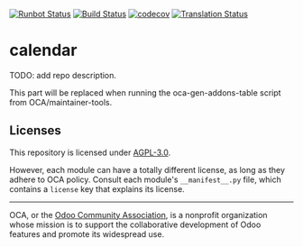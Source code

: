 [![Runbot Status](https://runbot.odoo-community.org/runbot/badge/flat/279/14.0.svg)](https://runbot.odoo-community.org/runbot/repo/github-com-oca-calendar-279)
[![Build Status](https://travis-ci.com/OCA/calendar.svg?branch=14.0)](https://travis-ci.com/OCA/calendar)
[![codecov](https://codecov.io/gh/OCA/calendar/branch/14.0/graph/badge.svg)](https://codecov.io/gh/OCA/calendar)
[![Translation Status](https://translation.odoo-community.org/widgets/calendar-14-0/-/svg-badge.svg)](https://translation.odoo-community.org/engage/calendar-14-0/?utm_source=widget)

<!-- /!\ do not modify above this line -->

# calendar

TODO: add repo description.

<!-- /!\ do not modify below this line -->

<!-- prettier-ignore-start -->

[//]: # (addons)

This part will be replaced when running the oca-gen-addons-table script from OCA/maintainer-tools.

[//]: # (end addons)

<!-- prettier-ignore-end -->

## Licenses

This repository is licensed under [AGPL-3.0](LICENSE).

However, each module can have a totally different license, as long as they adhere to OCA
policy. Consult each module's `__manifest__.py` file, which contains a `license` key
that explains its license.

----

OCA, or the [Odoo Community Association](http://odoo-community.org/), is a nonprofit
organization whose mission is to support the collaborative development of Odoo features
and promote its widespread use.
